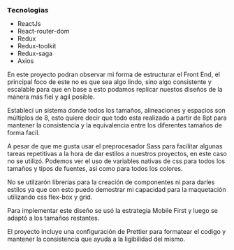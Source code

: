𝗧𝗲𝗰𝗻𝗼𝗹𝗼𝗴𝗶𝗮𝘀
- ReactJs
- React-router-dom
- Redux
- Redux-toolkit
- Redux-saga
- Axios

En este proyecto podran observar mi forma de estructurar el Front End, el principal foco de este no es que sea algo lindo, sino algo consistente y escalable para que en base a esto podamos replicar nuestos diseños de la manera más fiel y agil posible.

Establecí un sistema donde todos los tamaños, alineaciones y espacios son múltiplos de 8, esto quiere decir que todo esta realizado a partir de 8pt para mantener la consistencia y la equivalencia entre los diferentes tamaños de forma facil.

A pesar de que me gusta usar el preprocesador Sass para facilitar algunas tareas repetitivas a la hora de dar estilos a nuestros proyectos, en este caso no se utilizó. Podemos ver el uso de variables nativas de css para todos los tamaños y tipos de fuentes, asi como para todos los colores.

No se utilzarón librerias para la creación de componentes ni para darles estilos ya que con esto puedo demostrar mi capacidad para la maquetación utilizando css flex-box y grid. 

Para implementar este diseño se usó la estrategia Mobile First y luego se adaptó a los tamaños restantes.

El proyecto incluye una configuración de Prettier para formatear el codigo y mantener la consistencia que ayuda a la ligibilidad del mismo.
